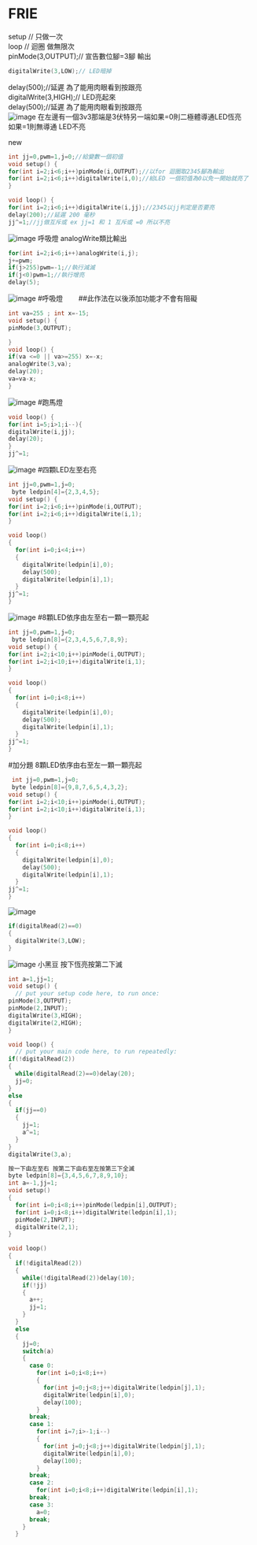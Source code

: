 # FRIE

setup // 只做一次</br>
loop // 迴圈 做無限次</br>
pinMode(3,OUTPUT);// 宣告數位腳=3腳 輸出</br>
```c++
digitalWrite(3,LOW);// LED暗掉
```
delay(500);//延遲 為了能用肉眼看到按跟亮</br>
digitalWrite(3,HIGH);// LED亮起來</br>
delay(500);//延遲 為了能用肉眼看到按跟亮</br>
![image](https://github.com/milane331/FRIE/blob/master/6CEC108F-4D60-4258-8907-188484560277.jpeg)
在左邊有一個3v3那端是3伏特另一端如果=0則二極體導通LED恆亮</br>
如果=1則無導通 LED不亮</br>

new
```c++
int jj=0,pwm=1,j=0;//給變數一個初值
void setup() {
for(int i=2;i<6;i++)pinMode(i,OUTPUT);//以for 迴圈取2345腳為輸出
for(int i=2;i<6;i++)digitalWrite(i,0);//給LED 一個初值為0以免一開始就亮了
}

void loop() {
for(int i=2;i<6;i++)digitalWrite(i,jj);//2345以jj判定是否要亮
delay(200);//延遲 200 毫秒
jj^=1;//jj做互斥或 ex jj=1 和 1 互斥或 =0 所以不亮
```
![image](https://github.com/milane331/FRIE/blob/master/73A9E4A5-7DCD-4CC8-9784-1F87FCF3F158.jpeg)
呼吸燈   analogWrite類比輸出
```c++
for(int i=2;i<6;i++)analogWrite(i,j);
j+=pwm;
if(j>255)pwm=-1;//執行減滅
if(j<0)pwm=1;//執行增亮
delay(5);
```
![image](https://github.com/milane331/FRIE/blob/master/73A9E4A5-7DCD-4CC8-9784-1F87FCF3F158.jpeg)
#呼吸燈　　
##此作法在以後添加功能才不會有阻礙
```c++
int va=255 ; int x=-15;
void setup() {
pinMode(3,OUTPUT);

}
void loop() {
if(va <=0 || va>=255) x=-x;
analogWrite(3,va);
delay(20);
va=va-x;
}
```
![image](https://github.com/milane331/FRIE/blob/master/73A9E4A5-7DCD-4CC8-9784-1F87FCF3F158.jpeg)
#跑馬燈
```c++
void loop() {
for(int i=5;i>1;i--){
digitalWrite(i,jj);
delay(20);
}
jj^=1;
```
![image](https://github.com/milane331/FRIE/blob/master/73A9E4A5-7DCD-4CC8-9784-1F87FCF3F158.jpeg)
#四顆LED左至右亮
```c++
int jj=0,pwm=1,j=0;
 byte ledpin[4]={2,3,4,5};
void setup() {
for(int i=2;i<6;i++)pinMode(i,OUTPUT);
for(int i=2;i<6;i++)digitalWrite(i,1);
}

void loop() 
{
  for(int i=0;i<4;i++)
  {
    digitalWrite(ledpin[i],0);
    delay(500);
    digitalWrite(ledpin[i],1);
  }
jj^=1;
}
```
![image](https://github.com/milane331/FRIE/blob/master/97D453BF-BD01-452D-A5CC-9392F34BE223.jpeg)
#8顆LED依序由左至右一顆一顆亮起
```c++
int jj=0,pwm=1,j=0;
 byte ledpin[8]={2,3,4,5,6,7,8,9};
void setup() {
for(int i=2;i<10;i++)pinMode(i,OUTPUT);
for(int i=2;i<10;i++)digitalWrite(i,1);
}

void loop() 
{
  for(int i=0;i<8;i++)
  {
    digitalWrite(ledpin[i],0);
    delay(500);
    digitalWrite(ledpin[i],1);
  }
jj^=1;
}
```
#加分題 8顆LED依序由右至左一顆一顆亮起
```c++
 int jj=0,pwm=1,j=0;
 byte ledpin[8]={9,8,7,6,5,4,3,2};
void setup() {
for(int i=2;i<10;i++)pinMode(i,OUTPUT);
for(int i=2;i<10;i++)digitalWrite(i,1);
}

void loop() 
{
  for(int i=0;i<8;i++)
  {
    digitalWrite(ledpin[i],0);
    delay(500);
    digitalWrite(ledpin[i],1);
  }
jj^=1;
}
```
![image](https://github.com/milane331/FRIE/blob/master/73A9E4A5-7DCD-4CC8-9784-1F87FCF3F158.jpeg)
```c++
if(digitalRead(2)==0)
{
  digitalWrite(3,LOW);
}
```
![image](https://github.com/milane331/FRIE/blob/master/73A9E4A5-7DCD-4CC8-9784-1F87FCF3F158.jpeg)
小黑豆 按下恆亮按第二下滅
```c++
int a=1,jj=1;
void setup() {
  // put your setup code here, to run once:
pinMode(3,OUTPUT);
pinMode(2,INPUT);
digitalWrite(3,HIGH);
digitalWrite(2,HIGH);
}

void loop() {
  // put your main code here, to run repeatedly:
if(!digitalRead(2))
{
  while(digitalRead(2)==0)delay(20);
  jj=0;
}
else
{
  if(jj==0)
  {
    jj=1;
    a^=1;
  }
}
digitalWrite(3,a);

按一下由左至右 按第二下由右至左按第三下全滅
byte ledpin[8]={3,4,5,6,7,8,9,10};
int a=-1,jj=1;
void setup() 
{
  for(int i=0;i<8;i++)pinMode(ledpin[i],OUTPUT);
  for(int i=0;i<8;i++)digitalWrite(ledpin[i],1);
  pinMode(2,INPUT);
  digitalWrite(2,1);
}

void loop() 
{
  if(!digitalRead(2)) 
  {
    while(!digitalRead(2))delay(10);
    if(!jj)
    {
      a++;
      jj=1;
    }
  }
  else
  {
    jj=0;
    switch(a)
    {
      case 0:
        for(int i=0;i<8;i++)
        {
          for(int j=0;j<8;j++)digitalWrite(ledpin[j],1);
          digitalWrite(ledpin[i],0);
          delay(100);
        }
      break;
      case 1:
        for(int i=7;i>-1;i--)
        {
          for(int j=0;j<8;j++)digitalWrite(ledpin[j],1);
          digitalWrite(ledpin[i],0);
          delay(100);
        }
      break;
      case 2:
        for(int i=0;i<8;i++)digitalWrite(ledpin[i],1);
      break;
      case 3:
        a=0;
      break;
    }
  }
```

